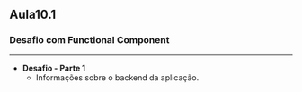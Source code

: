 ## Aula10.1
### Desafio com Functional Component
---
- **Desafio - Parte 1**
	- Informações sobre o backend da aplicação.